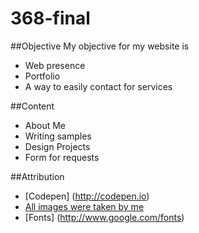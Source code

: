 368-final
=========

##Objective
My objective for my website is

* Web presence
* Portfolio
* A way to easily contact for services

##Content

* About Me
* Writing samples
* Design Projects
* Form for requests

##Attribution

* [Codepen] (http://codepen.io)
* [All images were taken by me](#)
* [Fonts] (http://www.google.com/fonts)
